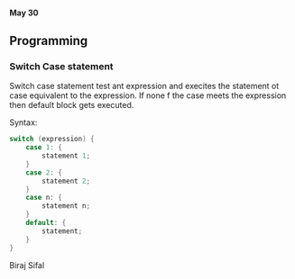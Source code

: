#### May 30

## Programming


### Switch Case statement 
Switch case statement test ant expression and execites the statement ot case equivalent to the expression. If none f the case meets the expression then default block gets executed.

Syntax: 
``` c
switch (expression) {
    case 1: {
        statement 1;
    }
    case 2: {
        statement 2;
    }
    case n: {
        statement n;
    }
    default: {
        statement;
    }
}
```

Biraj Sifal